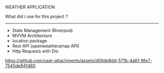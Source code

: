 WEATHER APPLICATION

What did i use for this project ?
******************************************
* State Management (Riverpod)
* MVVM Architecture
* location package
* Rest API (openweatheramap  API)
* Http Requests with Dio


https://github.com/user-attachments/assets/d59de8dd-571b-4a61-9fe7-7545de841d60


